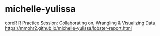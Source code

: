 # michelle-yulissa
coreR R Practice Session: Collaborating on, Wrangling &amp; Visualizing Data
https://mmohr2.github.io/michelle-yulissa/lobster-report.html

